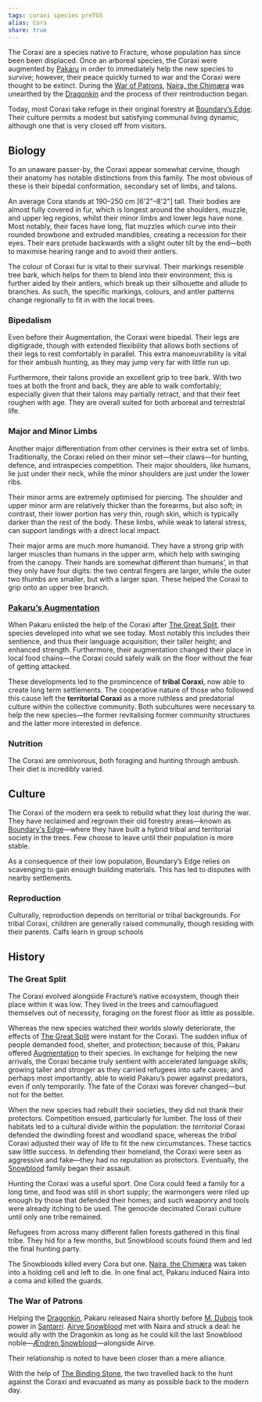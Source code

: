 ```yaml
---
tags: coraxi species preTGS
alias: Cora
share: true
---
```


The Coraxi are a species native to Fracture, whose population has since been been displaced. Once an arboreal species, the Coraxi were augmented by [Pakaru](../1%20Sentient/1.1%20Deities/Pakaru.md) in order to immediately help the new species to survive; however, their peace quickly turned to war and the Coraxi were thought to be extinct. During the [War of Patrons](War%20of%20Patrons.md), [Naira, the Chimæra](Naira,%20the%20Chim%C3%A6ra.md) was unearthed by the [Dragonkin](Dragonkin.md) and the process of their reintroduction began.

Today, most Coraxi take refuge in their original forestry at [Boundary’s Edge](Boundary%E2%80%99s%20Edge.md). Their culture permits a modest but satisfying communal living dynamic, although one that is very closed off from visitors. 

## Biology
To an unaware passer-by, the Coraxi appear somewhat cervine, though their anatomy has notable distinctions from this family. The most obvious of these is their bipedal conformation, secondary set of limbs, and talons. 

An average Cora stands at 190–250 cm \[6'2"–8'2"\] tall. Their bodies are almost fully covered in fur, which is longest around the shoulders, muzzle, and upper leg regions, whilst their minor limbs and lower legs have none. Most notably, their faces have long, flat muzzles which curve into their rounded browbone and extruded mandibles, creating a recession for their eyes. Their ears protude backwards with a slight outer tilt by the end—both to maximise hearing range and to avoid their antlers.

The colour of Coraxi fur is vital to their survival. Their markings resemble tree bark, which helps for them to blend into their environment; this is further aided by their antlers, which break up their silhouette and allude to branches. As such, the specific markings, colours, and antler patterns change regionally to fit in with the local trees.

### Bipedalism
Even before their Augmentation, the Coraxi were bipedal. Their legs are digitigrade, though with extended flexibility that allows both sections of their legs to rest comfortably in parallel. This extra manoeuvrability is vital for their ambush hunting, as they may jump very far with little run up.

Furthermore, their talons provide an excellent grip to tree bark. With two toes at both the front and back, they are able to walk comfortably; especially given that their talons may partially retract, and that their feet roughen with age. They are overall suited for both arboreal and terrestrial life.

### Major and Minor Limbs
Another major differentiation from other cervines is their extra set of limbs. Traditionally, the Coraxi relied on their minor set—their claws—for hunting, defence, and intraspecies competition. Their major shoulders, like humans, lie just under their neck, while the minor shoulders are just under the lower ribs. 

Their minor arms are extremely optimised for piercing. The shoulder and upper minor arm are relatively thicker than the forearms, but also soft; in contrast, their lower portion has very thin, rough skin, which is typically darker than the rest of the body. These limbs, while weak to lateral stress, can support landings with a direct local impact.  

Their major arms are much more humanoid. They have a strong grip with larger muscles than humans in the upper arm, which help with swinging from the canopy. Their hands are somewhat different than humans’, in that they only have four digits: the two central fingers are larger, while the outer two thumbs are smaller, but with a larger span. These helped the Coraxi to grip onto an upper tree branch.

### [Pakaru’s Augmentation](Pakaru%E2%80%99s%20Augmentation.md)
When Pakaru enlisted the help of the Coraxi after [The Great Split](The%20Great%20Split.md), their species developed into what we see today. Most notably this includes their sentience, and thus their language acquisition; their taller height; and enhanced strength. Furthermore, their augmentation changed their place in local food chains—the Coraxi could safely walk on the floor without the fear of getting attacked.

These developments led to the promincence of **tribal Coraxi**, now able to create long term settlements. The cooperative nature of those who followed this cause left the **territorial Coraxi** as a more ruthless and predatorial culture within the collective community. Both subcultures were necessary to help the new species—the former revitalising former community structures and the latter more interested in defence.

### Nutrition
The Coraxi are omnivorous, both foraging and hunting through ambush. Their diet is incredibly varied. 

## Culture 

The Coraxi of the modern era seek to rebuild what they lost during the war. They have reclaimed and regrown their old forestry areas—known as [Boundary's Edge](Boundary's%20Edge.md)—where they have built a hybrid tribal and territorial society in the trees. Few choose to leave until their population is more stable. 

As a consequence of their low population, Boundary’s Edge relies on scavenging to gain enough building materials. This has led to disputes with nearby settlements.

### Reproduction
Culturally, reproduction depends on territorial or tribal backgrounds. For tribal Coraxi, children are generally raised communally, though residing with their parents.  Calfs learn in group schools 

## History

### The Great Split
The Coraxi evolved alongside Fracture’s native ecosystem, though their place within it was low. They lived in the trees and camouflagued themselves out of necessity, foraging on the forest floor as little as possible. 

Whereas the new species watched their worlds slowly deteriorate, the effects of [The Great Split](The%20Great%20Split.md) were instant for the Coraxi. The sudden influx of people demanded food, shelter, and protection; because of this, Pakaru offered [Augmentation](Pakaru%E2%80%99s%20Augmentation.md) to their species. In exchange for helping the new arrivals, the Coraxi became truly sentient with accelerated language skills; growing taller and stronger as they carried refugees into safe caves; and perhaps most importantly, able to wield Pakaru’s power against predators, even if only temporarily. The fate of the Coraxi was forever changed—but not for the better.

When the new species had rebuilt their societies, they did not thank their protectors. Competition ensued, particularly for lumber. The loss of their habitats led to a cultural divide within the population: the *territorial* Coraxi defended the dwindling forest and woodland space, whereas the *tribal* Coraxi adjusted their way of life to fit the new circumstances. These tactics saw little success. In defending their homeland, the Coraxi were seen as aggressive and fake—they had no reputation as protectors. Eventually, the [Snowblood](Snowblood.md) family began their assault.

Hunting the Coraxi was a useful sport. One Cora could feed a family for a long time, and food was still in short supply; the warmongers were riled up enough by those that defended their homes; and such weaponry and tools were already itching to be used. The genocide decimated Coraxi culture until only one tribe remained.

Refugees from across many different fallen forests gathered in this final tribe. They hid for a few months, but Snowblood scouts found them and led the final hunting party.

The Snowbloods killed every Cora but one. [Naira, the Chimæra](Naira,%20the%20Chim%C3%A6ra.md) was taken into a holding cell and left to die. In one final act, Pakaru induced Naira into a coma and killed the guards. 

### The War of Patrons
Helping the [Dragonkin](Dragonkin.md), Pakaru released Naira shortly before [M. Dubois](M.%20Dubois.md) took power in [Santarri](Santarri.md). [Airve Snowblood](../1%20Sentient/1.2%20People/Airve%20Snowblood.md) met with Naira and struck a deal: he would ally with the Dragonkin as long as he could kill the last Snowblood noble—[Ændren Snowblood](%C3%86ndren%20Snowblood.md)—alongside Airve. 

Their relationship is noted to have been closer than a mere alliance. 

With the help of [The Binding Stone](The%20Binding%20Stone.md), the two travelled back to the hunt against the Coraxi and evacuated as many as possible back to the modern day. 